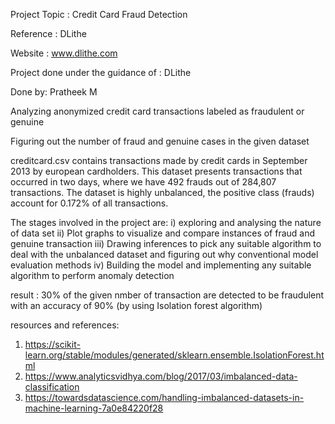 Project Topic : Credit Card Fraud Detection

Reference : DLithe

Website : www.dlithe.com

Project done under the guidance of : DLithe

Done by: Pratheek M

Analyzing anonymized credit card transactions labeled as fraudulent or genuine

Figuring out the number of fraud and genuine cases in the given dataset

creditcard.csv contains transactions made by credit cards in September 2013 by european cardholders. This dataset presents transactions that occurred in two days, where we have 492 frauds out of 284,807 transactions. The dataset is highly unbalanced, the positive class (frauds) account for 0.172% of all transactions.

The stages involved in the project are:
i)   exploring  and analysing the nature of data set 
ii)  Plot graphs to visualize and compare instances of fraud and genuine transaction
iii) Drawing inferences to pick any suitable algorithm to deal with the unbalanced dataset
     and figuring  out why conventional model evaluation methods
iv)  Building the model and implementing  any suitable algorithm to perform
     anomaly detection

 result : 30% of the given nmber of transaction are detected to be fraudulent with an accuracy of 90% (by using Isolation forest algorithm)
 
 resources and references:
1) https://scikit-learn.org/stable/modules/generated/sklearn.ensemble.IsolationForest.html
2) https://www.analyticsvidhya.com/blog/2017/03/imbalanced-data-classification
3) https://towardsdatascience.com/handling-imbalanced-datasets-in-machine-learning-7a0e84220f28

